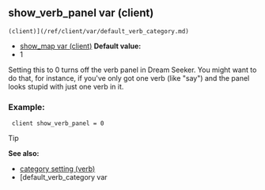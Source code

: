 ## show_verb_panel var (client)

    (client)](/ref/client/var/default_verb_category.md) 
+   [show_map var (client)](/ref/client/var/show_map.md) <!-- -->
**Default value:**
+   1


Setting this to 0 turns off the verb panel in Dream Seeker. You
might want to do that, for instance, if you\'ve only got one verb (like
"say") and the panel looks stupid with just one verb in it.
### Example:

``` dm
 client show_verb_panel = 0 
```


> [!TIP] 
> **See also:**
> +   [category setting (verb)](/ref/verb/set/category.md) 
> +   [default_verb_category var